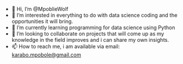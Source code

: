 - 👋 Hi, I’m @MpoblieWolf
- 👀 I’m interested in everything to do with data science coding and the opportunities it will bring.
- 🌱 I’m currently learning programming for data science using Python
- 💞️ I’m looking to collaborate on projects that will come up as my knowledge in the field improves and i can share my own insights.
- 📫 How to reach me, i am available via email: karabo.mpobole@gmail.com

<!---
MpoblieWolf/MpoblieWolf is a ✨ special ✨ repository because its `README.md` (this file) appears on your GitHub profile.
You can click the Preview link to take a look at your changes.
--->
